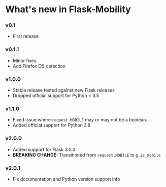 # What's new in Flask-Mobility

### v0.1

- First release

### v0.1.1

- Minor fixes
- Add Firefox OS detection

### v1.0.0

- Stable release tested against new Flask releases
- Dropped official support for Python < 3.5

### v1.1.0

- Fixed issue where `request.MOBILE` may or may not be a boolean.
- Added official support for Python 3.8

### v2.0.0

- Added support for Flask 3.0.0
- **BREAKING CHANGE:** Transitioned from `request.MOBILE` to `g.is_mobile`

### v2.0.1

- Fix documentation and Python version support info
